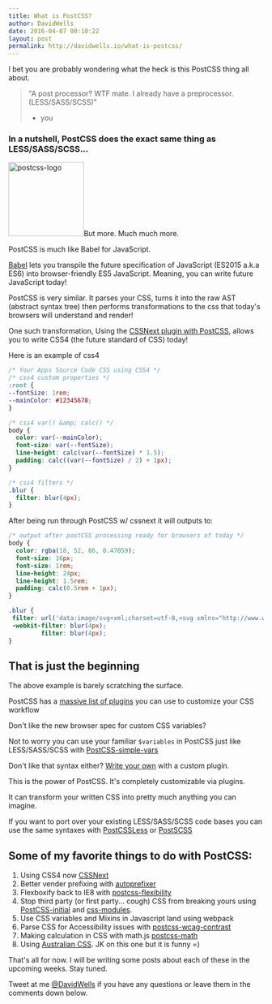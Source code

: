 ```yaml
---
title: What is PostCSS?
author: DavidWells
date: 2016-04-07 00:10:22
layout: post
permalink: http://davidwells.io/what-is-postcss/
---
```


I bet you are probably wondering what the heck is this PostCSS thing all about.

> "A post processor? WTF mate. I already have a preprocessor. (LESS/SASS/SCSS)"
> - you

### In a nutshell, PostCSS does the exact same thing as LESS/SASS/SCSS...

<img src="https://s3-us-west-2.amazonaws.com/assets.davidwells.io/legacy/2016/04/postcss-logo.png" alt="postcss-logo" width="149" height="146" class="right size-full wp-image-5227" />But more. Much much more.

PostCSS is much like Babel for JavaScript.

[Babel](http://babeljs.io/) lets you transpile the future specification of JavaScript (ES2015 a.k.a ES6) into browser-friendly ES5 JavaScript. Meaning, you can write future JavaScript today!

PostCSS is very similar. It parses your CSS, turns it into the raw AST (abstract syntax tree) then performs transformations to the css that today's browsers will understand and render!

One such transformation, Using the [CSSNext plugin with PostCSS](https://github.com/MoOx/postcss-cssnext), allows you to write CSS4 (the future standard of CSS) today!

Here is an example of css4
```css
/* Your Apps Source Code CSS using CSS4 */
/* css4 custom properties */
:root {
--fontSize: 1rem;
--mainColor: #12345678;
}

/* css4 var() &amp; calc() */
body {
  color: var(--mainColor);
  font-size: var(--fontSize);
  line-height: calc(var(--fontSize) * 1.5);
  padding: calc((var(--fontSize) / 2) + 1px);
}

/* css4 filters */
.blur {
  filter: blur(4px);
}
```
After being run through PostCSS w/ cssnext it will outputs to:
```css
/* output after postCSS processing ready for browsers of today */
body {
  color: rgba(18, 52, 86, 0.47059);
  font-size: 16px;
  font-size: 1rem;
  line-height: 24px;
  line-height: 1.5rem;
  padding: calc(0.5rem + 1px);
}

.blur {
 filter: url('data:image/svg+xml;charset=utf-8,<svg xmlns="http://www.w3.org/2000/svg"><filter id="filter"><feGaussianBlur stdDeviation="4" /></filter></svg>#filter');
 -webkit-filter: blur(4px);
         filter: blur(4px);
}
```

## That is just the beginning

The above example is barely scratching the surface.

PostCSS has a [massive list of plugins](https://github.com/postcss/postcss/blob/master/docs/plugins.md) you can use to customize your CSS workflow

Don't like the new browser spec for custom CSS variables?

Not to worry you can use your familiar `$variables` in PostCSS just like LESS/SASS/SCSS with [PostCSS-simple-vars](https://github.com/postcss/postcss-simple-vars)

Don't like that syntax either? [Write your own](https://github.com/postcss/postcss-plugin-boilerplate) with a custom plugin.

This is the power of PostCSS. It's completely customizable via plugins.

It can transform your written CSS into pretty much anything you can imagine.

If you want to port over your existing LESS/SASS/SCSS code bases you can use the same syntaxes with [PostCSSLess](https://github.com/gilt/postcss-less) or [PostSCSS](https://github.com/postcss/postcss-scss)

## Some of my favorite things to do with PostCSS:

1. Using CSS4 now [CSSNext](https://github.com/MoOx/postcss-cssnext)
2. Better vender prefixing with [autoprefixer](https://github.com/postcss/autoprefixer)
3. Flexboxify back to IE8 with [postcss-flexibility](https://github.com/7rulnik/postcss-flexibility)
4. Stop third party (or first party... cough) CSS from breaking yours using [PostCSS-initial](https://github.com/maximkoretskiy/postcss-initial) and [css-modules](https://medium.com/seek-ui-engineering/the-end-of-global-css-90d2a4a06284).
5. Use CSS variables and Mixins in Javascript land using webpack
6. Parse CSS for Accessibility issues with [postcss-wcag-contrast](https://github.com/jonathantneal/postcss-wcag-contrast)
7. Making calculation in CSS with math.js [postcss-math](https://github.com/shauns/postcss-math)
8. Using [Australian CSS](https://github.com/dp-lewis/postcss-australian-stylesheets). JK on this one but it is funny =)

That's all for now. I will be writing some posts about each of these in the upcoming weeks. Stay tuned.

Tweet at me [@DavidWells](https://twitter.com/DavidWells) if you have any questions or leave them in the comments down below.
